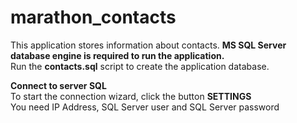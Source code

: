 # marathon_contacts
 This application stores information about contacts.
 <b>MS SQL Server database engine is required to run the application.</b><br>
 Run the <b>contacts.sql</b> script to create the application database.<br>
 
<b>Connect to server SQL</b><br>
 To start the connection wizard, click the button <b> SETTINGS</b><br>
 You need IP Address, SQL Server user and SQL Server password<br>
 
 
